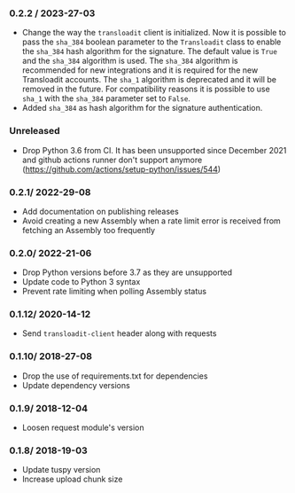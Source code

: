 ### 0.2.2 / 2023-27-03 ###
- Change the way the `transloadit` client is initialized. Now it is possible to pass the `sha_384` boolean parameter to the `Transloadit` class to enable the `sha_384` hash algorithm for the signature. The default value is `True` and the `sha_384` algorithm is used. The `sha_384` algorithm is recommended for new integrations and it is required for the new Transloadit accounts. The `sha_1` algorithm is deprecated and it will be removed in the future. For compatibility reasons it is possible to use `sha_1` with the `sha_384` parameter set to `False`. 
- Added `sha_384` as hash algorithm for the signature authentication.


### Unreleased
- Drop Python 3.6 from CI. It has been unsupported since December 2021 and github actions runner don't support anymore (https://github.com/actions/setup-python/issues/544)

### 0.2.1/ 2022-29-08 ###

* Add documentation on publishing releases
* Avoid creating a new Assembly when a rate limit error is received from fetching an Assembly too frequently

### 0.2.0/ 2022-21-06 ###

* Drop Python versions before 3.7 as they are unsupported
* Update code to Python 3 syntax
* Prevent rate limiting when polling Assembly status

### 0.1.12/ 2020-14-12 ###

* Send `transloadit-client` header along with requests

### 0.1.10/ 2018-27-08 ###

* Drop the use of requirements.txt for dependencies
* Update dependency versions

### 0.1.9/ 2018-12-04 ###

* Loosen request module's version

### 0.1.8/ 2018-19-03 ###

* Update tuspy version
* Increase upload chunk size
